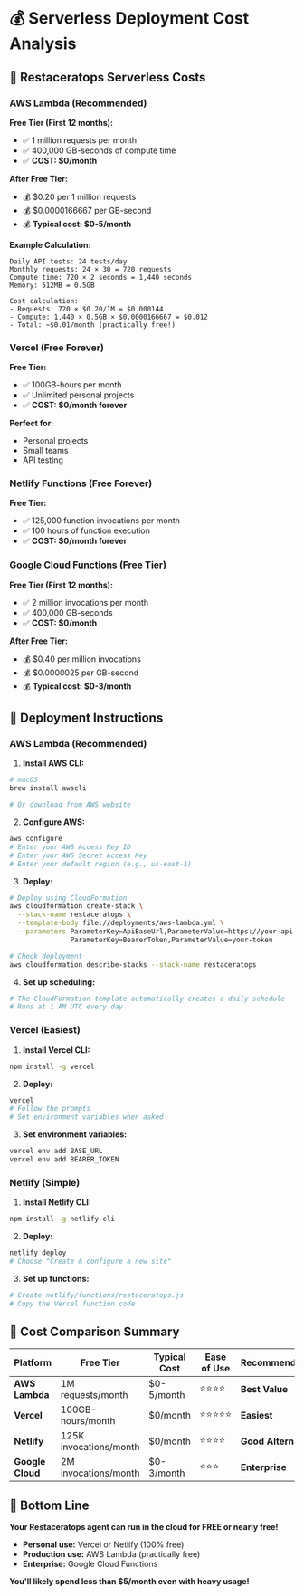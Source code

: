 # 💰 Serverless Deployment Cost Analysis

## 🦖 Restaceratops Serverless Costs

### **AWS Lambda (Recommended)**

**Free Tier (First 12 months):**
- ✅ 1 million requests per month
- ✅ 400,000 GB-seconds of compute time
- ✅ **COST: $0/month**

**After Free Tier:**
- 💰 $0.20 per 1 million requests
- 💰 $0.0000166667 per GB-second
- 💰 **Typical cost: $0-5/month**

**Example Calculation:**
```
Daily API tests: 24 tests/day
Monthly requests: 24 × 30 = 720 requests
Compute time: 720 × 2 seconds = 1,440 seconds
Memory: 512MB = 0.5GB

Cost calculation:
- Requests: 720 × $0.20/1M = $0.000144
- Compute: 1,440 × 0.5GB × $0.0000166667 = $0.012
- Total: ~$0.01/month (practically free!)
```

### **Vercel (Free Forever)**

**Free Tier:**
- ✅ 100GB-hours per month
- ✅ Unlimited personal projects
- ✅ **COST: $0/month forever**

**Perfect for:**
- Personal projects
- Small teams
- API testing

### **Netlify Functions (Free Forever)**

**Free Tier:**
- ✅ 125,000 function invocations per month
- ✅ 100 hours of function execution
- ✅ **COST: $0/month forever**

### **Google Cloud Functions (Free Tier)**

**Free Tier (First 12 months):**
- ✅ 2 million invocations per month
- ✅ 400,000 GB-seconds
- ✅ **COST: $0/month**

**After Free Tier:**
- 💰 $0.40 per million invocations
- 💰 $0.0000025 per GB-second
- 💰 **Typical cost: $0-3/month**

## 🚀 **Deployment Instructions**

### **AWS Lambda (Recommended)**

1. **Install AWS CLI:**
```bash
# macOS
brew install awscli

# Or download from AWS website
```

2. **Configure AWS:**
```bash
aws configure
# Enter your AWS Access Key ID
# Enter your AWS Secret Access Key
# Enter your default region (e.g., us-east-1)
```

3. **Deploy:**
```bash
# Deploy using CloudFormation
aws cloudformation create-stack \
  --stack-name restaceratops \
  --template-body file://deployments/aws-lambda.yml \
  --parameters ParameterKey=ApiBaseUrl,ParameterValue=https://your-api.com \
               ParameterKey=BearerToken,ParameterValue=your-token

# Check deployment
aws cloudformation describe-stacks --stack-name restaceratops
```

4. **Set up scheduling:**
```bash
# The CloudFormation template automatically creates a daily schedule
# Runs at 1 AM UTC every day
```

### **Vercel (Easiest)**

1. **Install Vercel CLI:**
```bash
npm install -g vercel
```

2. **Deploy:**
```bash
vercel
# Follow the prompts
# Set environment variables when asked
```

3. **Set environment variables:**
```bash
vercel env add BASE_URL
vercel env add BEARER_TOKEN
```

### **Netlify (Simple)**

1. **Install Netlify CLI:**
```bash
npm install -g netlify-cli
```

2. **Deploy:**
```bash
netlify deploy
# Choose "Create & configure a new site"
```

3. **Set up functions:**
```bash
# Create netlify/functions/restaceratops.js
# Copy the Vercel function code
```

## 🎯 **Cost Comparison Summary**

| Platform | Free Tier | Typical Cost | Ease of Use | Recommendation |
|----------|-----------|--------------|-------------|----------------|
| **AWS Lambda** | 1M requests/month | $0-5/month | ⭐⭐⭐⭐ | **Best Value** |
| **Vercel** | 100GB-hours/month | $0/month | ⭐⭐⭐⭐⭐ | **Easiest** |
| **Netlify** | 125K invocations/month | $0/month | ⭐⭐⭐⭐ | **Good Alternative** |
| **Google Cloud** | 2M invocations/month | $0-3/month | ⭐⭐⭐ | **Enterprise** |

## 🎉 **Bottom Line**

**Your Restaceratops agent can run in the cloud for FREE or nearly free!**

- **Personal use:** Vercel or Netlify (100% free)
- **Production use:** AWS Lambda (practically free)
- **Enterprise:** Google Cloud Functions

**You'll likely spend less than $5/month even with heavy usage!** 